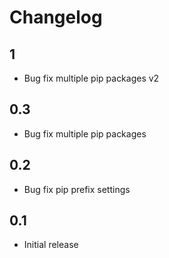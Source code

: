 # Changelog

## 1
- Bug fix multiple pip packages v2

## 0.3
- Bug fix multiple pip packages

## 0.2
- Bug fix pip prefix settings

## 0.1
- Initial release
